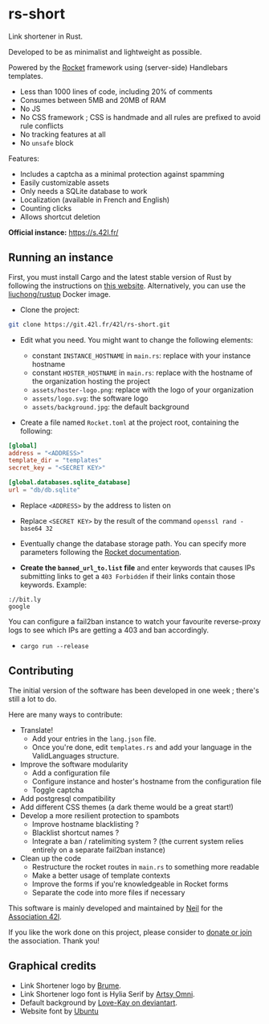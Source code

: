 # rs-short

Link shortener in Rust.

Developed to be as minimalist and lightweight as possible.

Powered by the [Rocket](https://rocket.rs) framework using (server-side) Handlebars templates.

- Less than 1000 lines of code, including 20% of comments
- Consumes between 5MB and 20MB of RAM
- No JS
- No CSS framework ; CSS is handmade and all rules are prefixed to avoid rule conflicts
- No tracking features at all
- No `unsafe` block

Features:
- Includes a captcha as a minimal protection against spamming
- Easily customizable assets
- Only needs a SQLite database to work
- Localization (available in French and English)
- Counting clicks
- Allows shortcut deletion

**Official instance:** https://s.42l.fr/

## Running an instance

First, you must install Cargo and the latest stable version of Rust by following the instructions on [this website](https://rustup.rs/). Alternatively, you can use the [liuchong/rustup](https://hub.docker.com/r/liuchong/rustup) Docker image.

- Clone the project:

```bash
git clone https://git.42l.fr/42l/rs-short.git
```

- Edit what you need. You might want to change the following elements:
    - constant `INSTANCE_HOSTNAME` in `main.rs`: replace with your instance hostname
    - constant `HOSTER_HOSTNAME` in `main.rs`: replace with the hostname of the organization hosting the project
    - `assets/hoster-logo.png`: replace with the logo of your organization
    - `assets/logo.svg`: the software logo
    - `assets/background.jpg`: the default background

- Create a file named `Rocket.toml` at the project root, containing the following:

```toml
[global]
address = "<ADDRESS>"
template_dir = "templates"
secret_key = "<SECRET KEY>"

[global.databases.sqlite_database]
url = "db/db.sqlite"
```

- Replace `<ADDRESS>` by the address to listen on
- Replace `<SECRET KEY>` by the result of the command `openssl rand -base64 32`
- Eventually change the database storage path.
You can specify more parameters following the [Rocket documentation](https://api.rocket.rs/v0.4/rocket/config/index.html).

- **Create the `banned_url_to.list` file** and enter keywords that causes IPs submitting links to get a `403 Forbidden` if their links contain those keywords. Example:

```
://bit.ly
google
```

You can configure a fail2ban instance to watch your favourite reverse-proxy logs to see which IPs are getting a 403 and ban accordingly.

- `cargo run --release`

## Contributing

The initial version of the software has been developed in one week ; there's still a lot to do.

Here are many ways to contribute:
- Translate!
    - Add your entries in the `lang.json` file.
    - Once you're done, edit `templates.rs` and add your language in the ValidLanguages structure.
- Improve the software modularity
    - Add a configuration file
    - Configure instance and hoster's hostname from the configuration file
    - Toggle captcha
- Add postgresql compatibility
- Add different CSS themes (a dark theme would be a great start!)
- Develop a more resilient protection to spambots
    - Improve hostname blacklisting ?
    - Blacklist shortcut names ?
    - Integrate a ban / ratelimiting system ? (the current system relies entirely on a separate fail2ban instance)
- Clean up the code
    - Restructure the rocket routes in `main.rs` to something more readable
    - Make a better usage of template contexts
    - Improve the forms if you're knowledgeable in Rocket forms
    - Separate the code into more files if necessary

This software is mainly developed and maintained by [Neil](https://shelter.moe/@Neil) for the [Association 42l](https://42l.fr). 

If you like the work done on this project, please consider to [donate or join](https://42l.fr/Support-us) the association. Thank you!


## Graphical credits

- Link Shortener logo by [Brume](https://shelter.moe/@Brume).
- Link Shortener logo font is Hylia Serif by [Artsy Omni](http://artsyomni.com/hyliaserif).
- Default background by [Love-Kay on deviantart](https://www.deviantart.com/love-kay/art/Abstract-Colorful-Watercolor-Texture-438376516).
- Website font by [Ubuntu](https://design.ubuntu.com/font/)

